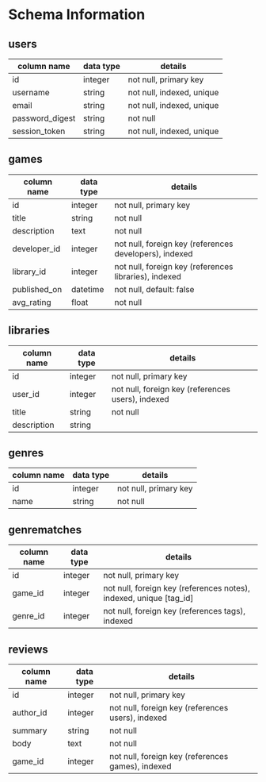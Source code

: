 # Schema Information

## users
column name     | data type | details
----------------|-----------|-----------------------
id              | integer   | not null, primary key
username        | string    | not null, indexed, unique
email           | string    | not null, indexed, unique
password_digest | string    | not null
session_token   | string    | not null, indexed, unique

## games
column name | data type | details
------------|-----------|-----------------------
id          | integer   | not null, primary key
title       | string    | not null
description | text      | not null
developer_id| integer   | not null, foreign key (references developers), indexed
library_id  | integer   | not null, foreign key (references libraries), indexed
published_on| datetime  | not null, default: false
avg_rating  | float     | not null

## libraries
column name | data type | details
------------|-----------|-----------------------
id          | integer   | not null, primary key
user_id     | integer   | not null, foreign key (references users), indexed
title       | string    | not null
description | string    |

## genres
column name | data type | details
------------|-----------|-----------------------
id          | integer   | not null, primary key
name        | string    | not null

## genrematches
column name | data type | details
------------|-----------|-----------------------
id          | integer   | not null, primary key
game_id     | integer   | not null, foreign key (references notes), indexed, unique [tag_id]
genre_id      | integer   | not null, foreign key (references tags), indexed

## reviews
column name | data type | details
------------|-----------|-----------------------
id          | integer   | not null, primary key
author_id   | integer   | not null, foreign key (references users), indexed
summary     | string    | not null
body        | text      | not null
game_id     | integer   | not null, foreign key (references games), indexed
